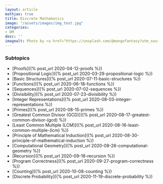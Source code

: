 ```yaml
---
layout: article
mathjax: true
title: Discrete Mathematics
image: "/assets/images/img_test.jpg"
categories:
- DM
desc: '' 
imagealt: Photo by <a href="https://unsplash.com/@mangofantasy?utm_source=unsplash&utm_medium=referral&utm_content=creditCopyText">Tim Johnson</a> on <a href="https://unsplash.com/s/photos/logic?utm_source=unsplash&utm_medium=referral&utm_content=creditCopyText">Unsplash</a>
---
```


### Subtopics
- [Proofs]({% post_url 2020-04-12-proofs %})
- [Propositional Logic]({% post_url 2020-03-29-propositional-logic %})
- [Basic Structures]({% post_url 2020-07-11-basic-structures %})
- [Functions]({% post_url 2020-06-18-functions %})
- [Sequences]({% post_url 2020-07-02-sequences %})
- [Divisibility]({% post_url 2020-07-23-divisibility %})
- [Integer Representations]({% post_url 2020-08-03-integer-representations %})
- [Primes]({% post_url 2020-08-15-primes %})
- [Greatest Common Divisor (GCD)]({% post_url 2020-08-17-greatest-common-divisor-(gcd) %})
- [Least Common Multiple (LCM)]({% post_url 2020-08-16-least-common-multiple-(lcm) %})
- [Principle of Mathematical Induction]({% post_url 2020-08-30-principle-of-mathematical-induction %})
- [Computational Geometry]({% post_url 2020-08-28-computational-geometry %})
- [Recursion]({% post_url 2020-09-18-recursion %})
- [Program Correctness]({% post_url 2020-09-27-program-correctness %})
- [Counting]({% post_url 2020-10-08-counting %})
- [Discrete Probability]({% post_url 2020-11-19-discrete-probability %})